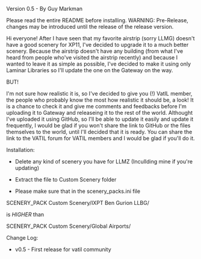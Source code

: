 Version 0.5 - By Guy Markman

Please read the entire README before installing.
WARNING: Pre-Release, changes may be introduced until the release of the release version. 

Hi everyone! 
After I have seen that my favorite airstrip (sorry LLMG) doesn't have a good scenery for XP11, I've decided to upgrade it to a much better scenery.
Because the airstrip doesn't have any building (from what I've heard from people who've visited the airstrip recently) and because I wanted to leave it as simple as possible, I've decided to make it using only Laminar Libraries so I'll update the one on the Gateway on the way.

BUT!

I'm not sure how realistic it is, so I've decided to give you (!) VatIL member, the people who probably know the most how realistic it should be, a look! It is a chance to check it and give me comments and feedbacks before I'm uploading it to Gateway and releaseing it to the rest of the world.
Althought I've uploaded it using GitHub, so I'll be able to update it easily and update it frequently, I would be glad if you won't share the link to GitHub or the files themselves to the world, until I'll decided that it is ready.
You can share the link  to the VATIL forum for VATIL members and I would be glad if you'll do it. 

Installation: 

- Delete any kind of scenery you have for LLMZ (Incullding mine if you're updating) 

- Extract the file to Custom Scenery folder 

- Please make sure that in the scenery_packs.ini file   

SCENERY_PACK Custom Scenery/IXPT Ben Gurion LLBG/ 

is *HIGHER* than

SCENERY_PACK Custom Scenery/Global Airports/
 

Change Log:

- v0.5 - First release for vatil community